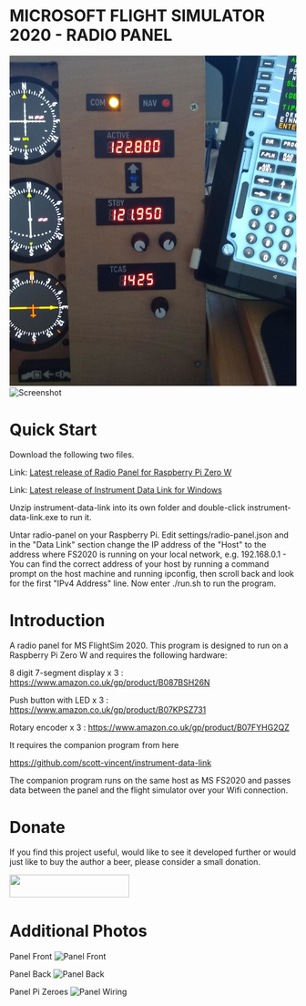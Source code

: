 # MICROSOFT FLIGHT SIMULATOR 2020 - RADIO PANEL

![Screenshot](Screenshot.jpg)
![Screenshot](Screenshot2.jpg)

# Quick Start

Download the following two files.

Link: [Latest release of Radio Panel for Raspberry Pi Zero W](https://github.com/scott-vincent/radio-panel/releases/latest/download/radio-panel-v1.5.3-raspi.tar.gz)

Link: [Latest release of Instrument Data Link for Windows](https://github.com/scott-vincent/instrument-data-link/releases/latest/download/instrument-data-link-v2.0.3-windows-x64.zip)

Unzip instrument-data-link into its own folder and double-click instrument-data-link.exe to run it.

Untar radio-panel on your Raspberry Pi. Edit settings/radio-panel.json and in the "Data Link" section change the IP address of the "Host" to the address where FS2020 is running on your local network, e.g. 192.168.0.1 - You can find the correct address of your host by running a command prompt on the host machine and running ipconfig, then scroll back and look for the first "IPv4 Address" line. Now enter ./run.sh to run the program.

# Introduction

A radio panel for MS FlightSim 2020. This program is designed to run
on a Raspberry Pi Zero W and requires the following hardware:

8 digit 7-segment display x 3 : https://www.amazon.co.uk/gp/product/B087BSH26N  

Push button with LED x 3 : https://www.amazon.co.uk/gp/product/B07KPSZ731 

Rotary encoder x 3 : https://www.amazon.co.uk/gp/product/B07FYHG2QZ  

It requires the companion program from here

  https://github.com/scott-vincent/instrument-data-link

The companion program runs on the same host as MS FS2020 and passes data between
the panel and the flight simulator over your Wifi connection.

# Donate

If you find this project useful, would like to see it developed further or would just like to buy the author a beer, please consider a small donation.

[<img src="donate.svg" width="210" height="40">](https://paypal.me/scottvincent2020)

# Additional Photos

Panel Front
![Panel Front](Panel_Front.jpg)

Panel Back
![Panel Back](Panel_Back.jpg)

Panel Pi Zeroes
![Panel Wiring](Panel_Pi_Zeroes.jpg)
